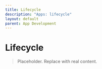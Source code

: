 ```yaml
---
title: Lifecycle
description: "Apps: lifecycle"
layout: default
parent: App Development
---
```

# Lifecycle

> Placeholder. Replace with real content.
